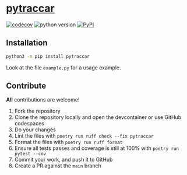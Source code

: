 # [pytraccar](https://pypi.org/project/pytraccar/)

[![codecov](https://codecov.io/gh/ludeeus/pytraccar/branch/main/graph/badge.svg)](https://codecov.io/gh/ludeeus/pytraccar)
![python version](https://img.shields.io/badge/Python-3.13-indigo.svg)
[![PyPI](https://img.shields.io/pypi/v/pytraccar)](https://pypi.org/project/pytraccar)


## Installation

```bash
python3 -m pip install pytraccar
```

Look at the file `example.py` for a usage example.


## Contribute

**All** contributions are welcome!

1. Fork the repository
2. Clone the repository locally and open the devcontainer or use GitHub codespaces
3. Do your changes
4. Lint the files with `poetry run ruff check --fix pytraccar`
5. Format the files with `poetry run ruff format`
6. Ensure all tests passes and coverage is still at 100% with `poetry run pytest --cov`
7. Commit your work, and push it to GitHub
8. Create a PR against the `main` branch
